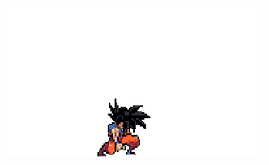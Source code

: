 ![This is an image](https://github.com/aplprogramacion/aplprogramacion/blob/master/gokuultrainstinto.gif)
